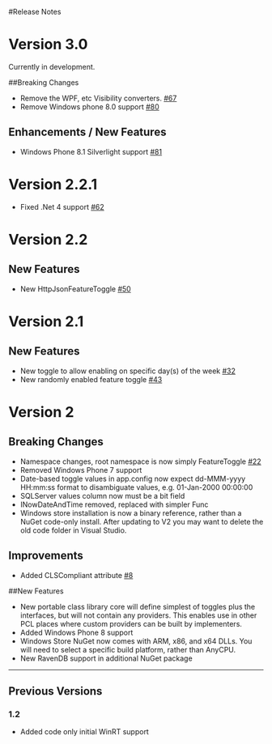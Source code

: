 #Release Notes 

# Version 3.0

Currently in development.

##Breaking Changes

* Remove the WPF, etc Visibility converters. [#67](https://github.com/jason-roberts/FeatureToggle/issues/67)
* Remove Windows phone 8.0 support [#80](https://github.com/jason-roberts/FeatureToggle/issues/80)

## Enhancements / New Features

* Windows Phone 8.1 Silverlight support [#81](https://github.com/jason-roberts/FeatureToggle/issues/81)




# Version 2.2.1

* Fixed .Net 4 support [#62](https://github.com/jason-roberts/FeatureToggle/issues/62)

# Version 2.2

## New Features

* New HttpJsonFeatureToggle [#50](https://github.com/jason-roberts/FeatureToggle/issues/50)

# Version 2.1

## New Features

* New toggle to allow enabling on specific day(s) of the week [#32](https://github.com/jason-roberts/FeatureToggle/issues/32)
* New randomly enabled feature toggle [#43](https://github.com/jason-roberts/FeatureToggle/issues/43)

# Version 2

## Breaking Changes

* Namespace changes, root namespace is now simply FeatureToggle [#22](https://github.com/jason-roberts/FeatureToggle/issues/22)
* Removed Windows Phone 7 support
* Date-based toggle values in app.config now expect dd-MMM-yyyy HH:mm:ss format to disambiguate values, e.g. 01-Jan-2000 00:00:00
* SQLServer values column now must be a bit field
* INowDateAndTime removed, replaced with simpler Func<DateTime>
* Windows store installation is now a binary reference, rather than a NuGet code-only install. After updating to V2 you may want to delete the old code folder in Visual Studio.

## Improvements

* Added CLSCompliant attribute [#8](https://github.com/jason-roberts/FeatureToggle/pull/8)



##New Features

* New portable class library core will define simplest of toggles plus the interfaces, but will not contain any providers. This enables use in other PCL places where custom providers can be built by implementers. 
* Added Windows Phone 8 support
* Windows Store NuGet now comes with ARM, x86, and x64 DLLs. You will need to select a specific build platform, rather than AnyCPU.
* New RavenDB support in additional NuGet package


-------------------------------------------------

## Previous Versions

### 1.2

* Added code only initial WinRT support